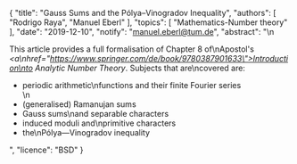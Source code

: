 {
    "title": "Gauss Sums and the Pólya–Vinogradov Inequality",
    "authors": [
        "Rodrigo Raya",
        "Manuel Eberl"
    ],
    "topics": [
        "Mathematics-Number theory"
    ],
    "date": "2019-12-10",
    "notify": "manuel.eberl@tum.de",
    "abstract": "\n<p>This article provides a full formalisation of Chapter 8 of\nApostol's <em><a\nhref=\"https://www.springer.com/de/book/9780387901633\">Introduction\nto Analytic Number Theory</a></em>. Subjects that are\ncovered are:</p> <ul> <li>periodic arithmetic\nfunctions and their finite Fourier series</li>\n<li>(generalised) Ramanujan sums</li> <li>Gauss sums\nand separable characters</li> <li>induced moduli and\nprimitive characters</li> <li>the\nPólya&mdash;Vinogradov inequality</li> </ul>",
    "licence": "BSD"
}